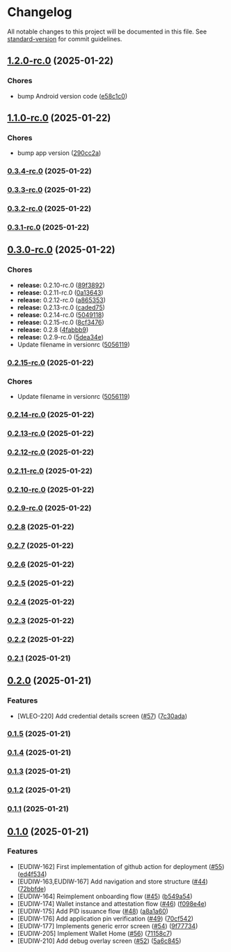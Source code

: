 # Changelog

All notable changes to this project will be documented in this file. See [standard-version](https://github.com/conventional-changelog/standard-version) for commit guidelines.

## [1.2.0-rc.0](https://github.com/pagopa/io-eudiw-app/compare/1.1.0-rc.0...1.2.0-rc.0) (2025-01-22)


### Chores

* bump Android version code ([e58c1c0](https://github.com/pagopa/io-eudiw-app/commit/e58c1c09f8fecb6c006f9d61fff7e5fce0eeea2f))

## [1.1.0-rc.0](https://github.com/pagopa/io-eudiw-app/compare/0.3.4-rc.0...1.1.0-rc.0) (2025-01-22)


### Chores

* bump app version ([290cc2a](https://github.com/pagopa/io-eudiw-app/commit/290cc2ac6e3491a0a85c3a45847a83e6d694573b))

### [0.3.4-rc.0](https://github.com/pagopa/io-eudiw-app/compare/0.3.3-rc.0...0.3.4-rc.0) (2025-01-22)

### [0.3.3-rc.0](https://github.com/pagopa/io-eudiw-app/compare/0.3.2-rc.0...0.3.3-rc.0) (2025-01-22)

### [0.3.2-rc.0](https://github.com/pagopa/io-eudiw-app/compare/0.3.1-rc.0...0.3.2-rc.0) (2025-01-22)

### [0.3.1-rc.0](https://github.com/pagopa/io-eudiw-app/compare/0.3.0-rc.0...0.3.1-rc.0) (2025-01-22)

## [0.3.0-rc.0](https://github.com/pagopa/io-eudiw-app/compare/0.2.7...0.3.0-rc.0) (2025-01-22)


### Chores

* **release:** 0.2.10-rc.0 ([89f3892](https://github.com/pagopa/io-eudiw-app/commit/89f38925feb6c68033e85576b4f9e466311ecc8b))
* **release:** 0.2.11-rc.0 ([0a13643](https://github.com/pagopa/io-eudiw-app/commit/0a13643bfdb36e690d8403a054e6c782008ff6a4))
* **release:** 0.2.12-rc.0 ([a865353](https://github.com/pagopa/io-eudiw-app/commit/a86535349029b23201333edc97ebd645261b391e))
* **release:** 0.2.13-rc.0 ([caded75](https://github.com/pagopa/io-eudiw-app/commit/caded750ff200430e623a7327d6c022acf5a7c4d))
* **release:** 0.2.14-rc.0 ([5049118](https://github.com/pagopa/io-eudiw-app/commit/5049118441af2efc20e923bedaca017deecc5233))
* **release:** 0.2.15-rc.0 ([8cf3476](https://github.com/pagopa/io-eudiw-app/commit/8cf3476b6d1453da33a59db364c4288d1535d4e5))
* **release:** 0.2.8 ([4fabbb9](https://github.com/pagopa/io-eudiw-app/commit/4fabbb9ea824bde84dc139789ff0b1596ba1432e))
* **release:** 0.2.9-rc.0 ([5dea34e](https://github.com/pagopa/io-eudiw-app/commit/5dea34ee4622db4686e628fa3a50126fcf26bb09))
* Update filename in versionrc ([5056119](https://github.com/pagopa/io-eudiw-app/commit/5056119fbd73abe0eebaf33b9f28880a325d3d9d))

### [0.2.15-rc.0](https://github.com/pagopa/io-eudiw-app/compare/0.2.14-rc.0...0.2.15-rc.0) (2025-01-22)


### Chores

* Update filename in versionrc ([5056119](https://github.com/pagopa/io-eudiw-app/commit/5056119fbd73abe0eebaf33b9f28880a325d3d9d))

### [0.2.14-rc.0](https://github.com/pagopa/io-eudiw-app/compare/0.2.13-rc.0...0.2.14-rc.0) (2025-01-22)

### [0.2.13-rc.0](https://github.com/pagopa/io-eudiw-app/compare/0.2.12-rc.0...0.2.13-rc.0) (2025-01-22)

### [0.2.12-rc.0](https://github.com/pagopa/io-eudiw-app/compare/0.2.11-rc.0...0.2.12-rc.0) (2025-01-22)

### [0.2.11-rc.0](https://github.com/pagopa/io-eudiw-app/compare/0.2.10-rc.0...0.2.11-rc.0) (2025-01-22)

### [0.2.10-rc.0](https://github.com/pagopa/io-eudiw-app/compare/0.2.8...0.2.10-rc.0) (2025-01-22)

### [0.2.9-rc.0](https://github.com/pagopa/io-eudiw-app/compare/0.2.8...0.2.9-rc.0) (2025-01-22)

### [0.2.8](https://github.com/pagopa/io-eudiw-app/compare/0.2.7...0.2.8) (2025-01-22)

### [0.2.7](https://github.com/pagopa/io-eudiw-app/compare/0.2.6...0.2.7) (2025-01-22)

### [0.2.6](https://github.com/pagopa/io-eudiw-app/compare/0.2.5...0.2.6) (2025-01-22)

### [0.2.5](https://github.com/pagopa/io-eudiw-app/compare/0.2.4...0.2.5) (2025-01-22)

### [0.2.4](https://github.com/pagopa/io-eudiw-app/compare/0.2.3...0.2.4) (2025-01-22)

### [0.2.3](https://github.com/pagopa/io-eudiw-app/compare/0.2.2...0.2.3) (2025-01-22)

### [0.2.2](https://github.com/pagopa/io-eudiw-app/compare/0.2.1...0.2.2) (2025-01-22)

### [0.2.1](https://github.com/pagopa/io-eudiw-app/compare/0.2.0...0.2.1) (2025-01-21)

## [0.2.0](https://github.com/pagopa/io-eudiw-app/compare/0.1.5...0.2.0) (2025-01-21)


### Features

* [WLEO-220] Add credential details screen ([#57](https://github.com/pagopa/io-eudiw-app/issues/57)) ([7c30ada](https://github.com/pagopa/io-eudiw-app/commit/7c30ada24a227332465dde2aa2094ac313ac223f))

### [0.1.5](https://github.com/pagopa/io-eudiw-app/compare/0.1.4...0.1.5) (2025-01-21)

### [0.1.4](https://github.com/pagopa/io-eudiw-app/compare/0.1.3...0.1.4) (2025-01-21)

### [0.1.3](https://github.com/pagopa/io-eudiw-app/compare/0.1.2...0.1.3) (2025-01-21)

### [0.1.2](https://github.com/pagopa/io-eudiw-app/compare/0.1.1...0.1.2) (2025-01-21)

### [0.1.1](https://github.com/pagopa/io-eudiw-app/compare/0.1.0...0.1.1) (2025-01-21)

## [0.1.0](https://github.com/pagopa/io-eudiw-app/compare/0.5.0-rc.2...0.1.0) (2025-01-21)


### Features

* [EUDIW-162] First implementation of github action for deployment ([#55](https://github.com/pagopa/io-eudiw-app/issues/55)) ([ed4f534](https://github.com/pagopa/io-eudiw-app/commit/ed4f534ec5709f0c7eb3ee93ea49980d054c0322))
* [EUDIW-163,EUDIW-167] Add navigation and store structure ([#44](https://github.com/pagopa/io-eudiw-app/issues/44)) ([72bbfde](https://github.com/pagopa/io-eudiw-app/commit/72bbfdeceb5ff0c6bcd78aeab9dd8393f6d0f283))
* [EUDIW-164] Reimplement onboarding flow ([#45](https://github.com/pagopa/io-eudiw-app/issues/45)) ([b549a54](https://github.com/pagopa/io-eudiw-app/commit/b549a54742ebc28400295f5269f765a62aed1d14))
* [EUDIW-174] Wallet instance and attestation flow ([#46](https://github.com/pagopa/io-eudiw-app/issues/46)) ([f098e4e](https://github.com/pagopa/io-eudiw-app/commit/f098e4e799df3218970fc946c75e88e0d968149d))
* [EUDIW-175] Add PID issuance flow ([#48](https://github.com/pagopa/io-eudiw-app/issues/48)) ([a8a1a60](https://github.com/pagopa/io-eudiw-app/commit/a8a1a607038eb2f46eb8e5702636727e9fe19a8c))
* [EUDIW-176] Add application pin verification ([#49](https://github.com/pagopa/io-eudiw-app/issues/49)) ([70cf542](https://github.com/pagopa/io-eudiw-app/commit/70cf54246ebc250a92d81988f0958a27536cb6f4))
* [EUDIW-177] Implements generic error screen ([#54](https://github.com/pagopa/io-eudiw-app/issues/54)) ([9f77734](https://github.com/pagopa/io-eudiw-app/commit/9f77734c6a7ba939f759fec201d8c00a86372439))
* [EUDIW-205] Implement Wallet Home ([#56](https://github.com/pagopa/io-eudiw-app/issues/56)) ([71158c7](https://github.com/pagopa/io-eudiw-app/commit/71158c723ab50715fa8734438ff83533cc280eeb))
* [EUDIW-210] Add debug overlay screen ([#52](https://github.com/pagopa/io-eudiw-app/issues/52)) ([5a6c845](https://github.com/pagopa/io-eudiw-app/commit/5a6c845cc9d63ed9c16e98d9ff38e2546d7c531f))
